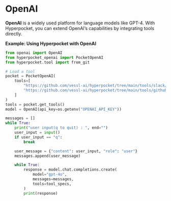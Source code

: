 # OpenAI

**OpenAI** is a widely used platform for language models like GPT-4. With Hyperpocket, you can extend OpenAI’s capabilities by integrating tools directly.

**Example: Using Hyperpocket with OpenAI**

```python
from openai import OpenAI
from hyperpocket_openai import PocketOpenAI
from hyperpocket.tool import from_git

# Load a tool
pocket = PocketOpenAI(
    tools=[
        "https://github.com/vessl-ai/hyperpocket/tree/main/tools/slack/get-message",
        "https://github.com/vessl-ai/hyperpocket/tree/main/tools/github/list-pull-requests",
    ]
)
tools = pocket.get_tools()
model = OpenAI(api_key=os.getenv("OPENAI_API_KEY"))

messages = []
while True:
    print("user input(q to quit) : ", end="")
    user_input = input()
    if user_input == "q":
        break

    user_message = {"content": user_input, "role": "user"}
    messages.append(user_message)

    while True:
        response = model.chat.completions.create(
            model="gpt-4o",
            messages=messages,
            tools=tool_specs,
        )
        print(response)
```
